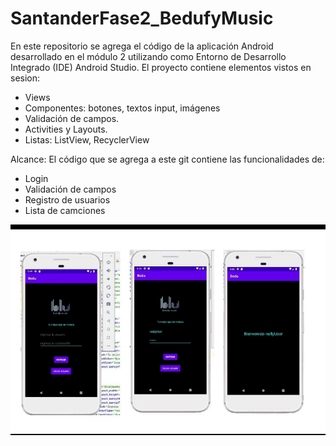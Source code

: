 # SantanderFase2_BedufyMusic
En este repositorio se agrega el código de la aplicación Android desarrollado en el módulo 2 utilizando como Entorno de Desarrollo Integrado (IDE) Android Studio. 
El proyecto contiene elementos vistos en sesion:
- Views
- Componentes: botones, textos input, imágenes
- Validación de campos.
- Activities y Layouts.
- Listas: ListView, RecyclerView

Alcance:
El código que se agrega a este git contiene las funcionalidades de:
- Login
- Validación de campos
- Registro de usuarios
- Lista de camciones

![Captura de pantalla](https://github.com/crisyoda/Santanderdmovilfase2equipo12/blob/main/Screenshot_20210729-215634_2%20(1).png)
